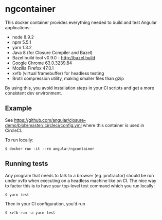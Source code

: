 # ngcontainer

This docker container provides everything needed to build and test Angular applications:

- node 8.9.2
- npm 5.5.1
- yarn 1.3.2
- Java 8 (for Closure Compiler and Bazel)
- Bazel build tool v0.9.0 - http://bazel.build
- Google Chrome 63.0.3239.84
- Mozilla Firefox 47.0.1
- xvfb (virtual framebuffer) for headless testing
- Brotli compression utility, making smaller files than gzip

By using this, you avoid installation steps in your CI scripts and get a more consistent dev environment.

## Example

See https://github.com/angular/closure-demo/blob/master/.circleci/config.yml
where this container is used in CircleCI.

To run locally:

```
$ docker run -it --rm angular/ngcontainer
```

## Running tests

Any program that needs to talk to a browser (eg. protractor) should be run under xvfb when executing on a headless machine like on CI. The nice way to factor this is to have your top-level test command which you run locally:

```
$ yarn test
```

Then in your CI configuration, you'd run

```
$ xvfb-run -a yarn test
```
